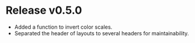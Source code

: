 # Release v0.5.0

- Added a function to invert color scales.
- Separated the header of layouts to several headers for maintainability.
